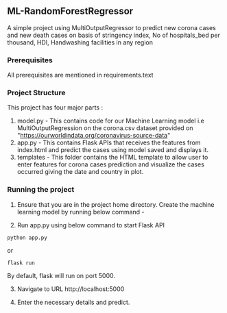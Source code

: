 ## ML-RandomForestRegressor
A simple project using MultiOutputRegressor to predict new corona cases and new death cases on basis of stringency index, No of hospitals_bed per thousand, HDI, Handwashing facilities in any region 

### Prerequisites
All prerequisites are mentioned in requirements.text

### Project Structure
This project has four major parts :
1. model.py - This contains code for our Machine Learning model i.e MultiOutputRegression on the corona.csv dataset provided on "https://ourworldindata.org/coronavirus-source-data"
2. app.py - This contains Flask APIs that receives the features from index.html and predict the cases using model saved and displays  it.
3. templates - This folder contains the HTML template to allow user to enter features for corona cases prediction and visualize the cases occurred giving the date and country in plot.

### Running the project
1. Ensure that you are in the project home directory. Create the machine learning model by running below command -

2. Run app.py using below command to start Flask API
```
python app.py
```
or
```
flask run
```
By default, flask will run on port 5000.

3. Navigate to URL http://localhost:5000

4. Enter the necessary details and predict.
